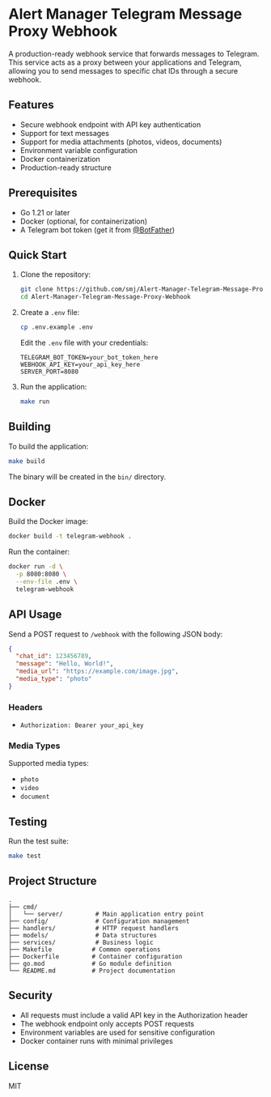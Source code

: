 # Alert Manager Telegram Message Proxy Webhook

A production-ready webhook service that forwards messages to Telegram. This service acts as a proxy between your applications and Telegram, allowing you to send messages to specific chat IDs through a secure webhook.

## Features

- Secure webhook endpoint with API key authentication
- Support for text messages
- Support for media attachments (photos, videos, documents)
- Environment variable configuration
- Docker containerization
- Production-ready structure

## Prerequisites

- Go 1.21 or later
- Docker (optional, for containerization)
- A Telegram bot token (get it from [@BotFather](https://t.me/BotFather))

## Quick Start

1. Clone the repository:
   ```bash
   git clone https://github.com/smj/Alert-Manager-Telegram-Message-Proxy-Webhook.git
   cd Alert-Manager-Telegram-Message-Proxy-Webhook
   ```

2. Create a `.env` file:
   ```bash
   cp .env.example .env
   ```
   Edit the `.env` file with your credentials:
   ```
   TELEGRAM_BOT_TOKEN=your_bot_token_here
   WEBHOOK_API_KEY=your_api_key_here
   SERVER_PORT=8080
   ```

3. Run the application:
   ```bash
   make run
   ```

## Building

To build the application:
```bash
make build
```

The binary will be created in the `bin/` directory.

## Docker

Build the Docker image:
```bash
docker build -t telegram-webhook .
```

Run the container:
```bash
docker run -d \
  -p 8080:8080 \
  --env-file .env \
  telegram-webhook
```

## API Usage

Send a POST request to `/webhook` with the following JSON body:

```json
{
  "chat_id": 123456789,
  "message": "Hello, World!",
  "media_url": "https://example.com/image.jpg",
  "media_type": "photo"
}
```

### Headers

- `Authorization: Bearer your_api_key`

### Media Types

Supported media types:
- `photo`
- `video`
- `document`

## Testing

Run the test suite:
```bash
make test
```

## Project Structure

```
.
├── cmd/
│   └── server/         # Main application entry point
├── config/             # Configuration management
├── handlers/           # HTTP request handlers
├── models/             # Data structures
├── services/           # Business logic
├── Makefile           # Common operations
├── Dockerfile         # Container configuration
├── go.mod             # Go module definition
└── README.md          # Project documentation
```

## Security

- All requests must include a valid API key in the Authorization header
- The webhook endpoint only accepts POST requests
- Environment variables are used for sensitive configuration
- Docker container runs with minimal privileges

## License

MIT 